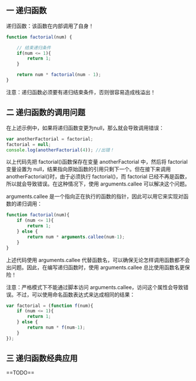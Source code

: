 ## 一 递归函数

递归函数：该函数在内部调用了自身！  

```js
function factorial(num) {

    // 结束递归条件
    if(num <= 1){
        return 1;
    }

    return num * factorial(num - 1);
}
```

注意：递归函数必须要有递归结束条件，否则很容易造成栈溢出！ 

## 二 递归函数的调用问题

在上述示例中，如果将递归函数变更为null，那么就会导致调用错误：
```js
var anotherFactorial = factorial;
factorial = null;
console.log(anotherFactorial(4)); //出错！
```

以上代码先把 factorial()函数保存在变量 anotherFactorial 中，然后将 factorial 变量设置为 null，结果指向原始函数的引用只剩下一个。但在接下来调用 anotherFactorial()时，由于必须执行 factorial()，而 factorial 已经不再是函数，所以就会导致错误。在这种情况下，使用 arguments.callee 可以解决这个问题。  

arguments.callee 是一个指向正在执行的函数的指针，因此可以用它来实现对函数的递归调用：
```js
function factorial(num){
    if (num <= 1){
        return 1;
    } else {
        return num * arguments.callee(num-1);
    }
}
```
上述代码使用 arguments.callee 代替函数名，可以确保无论怎样调用函数都不会出问题。因此，在编写递归函数时，使用 arguments.callee 总比使用函数名更保险！  

注意：严格模式下不能通过脚本访问 arguments.callee，访问这个属性会导致错误。不过，可以使用命名函数表达式来达成相同的结果：
```js
var factorial = (function f(num){
    if (num <= 1){
        return 1;
    } else {
        return num * f(num-1);
    }
});
```

## 三 递归函数经典应用

==TODO==


